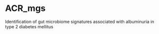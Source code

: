 # ACR_mgs
Identification of gut microbiome signatures associated with albuminuria in type 2 diabetes mellitus
